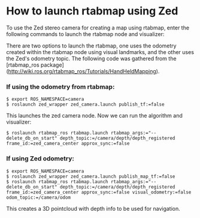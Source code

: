 # How to launch rtabmap using Zed

To use the Zed stereo camera for creating a map using rtabmap, enter the following commands to launch the rtabmap node and visualizer:

There are two options to launch the rtabmap, one uses the odometry created within the rtabmap node using visual landmarks,
and the other uses the Zed's odometry topic. 
The following code was gathered from the [rtabmap_ros package] (http://wiki.ros.org/rtabmap_ros/Tutorials/HandHeldMapping).

### If using the odometry from rtabmap:
```
$ export ROS_NAMESPACE=camera
$ roslaunch zed_wrapper zed_camera.launch publish_tf:=false
```
This launches the zed camera node. Now we can run the algorithm and visualizer:
```
$ roslaunch rtabmap_ros rtabmap.launch rtabmap_args:="--delete_db_on_start" depth_topic:=/camera/depth/depth_registered frame_id:=zed_camera_center approx_sync:=false
```

### If using Zed odometry:
```
$ export ROS_NAMESPACE=camera
$ roslaunch zed_wrapper zed_camera.launch publish_map_tf:=false
$ roslaunch rtabmap_ros rtabmap.launch rtabmap_args:="--delete_db_on_start" depth_topic:=/camera/depth/depth_registered frame_id:=zed_camera_center approx_sync:=false visual_odometry:=false odom_topic:=/camera/odom
```

This creates a 3D pointcloud with depth info to be used for navigation.
